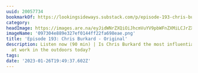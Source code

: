 ```yaml
---
uuid: 20057734
bookmarkOf: https://lookingsideways.substack.com/p/episode-193-chris-burkard-original#details
category: 
headImage: https://images.are.na/eyJidWNrZXQiOiJhcmVuYV9pbWFnZXMiLCJrZXkiOiIyMDA1NzczNC9vcmlnaW5hbF8wOTczMDRlODg5ZTMyN2VmMDE0NGZmMjJmYTY5OGVhZS5wbmciLCJlZGl0cyI6eyJyZXNpemUiOnsid2lkdGgiOjEyMDAsImhlaWdodCI6MTIwMCwiZml0IjoiaW5zaWRlIiwid2l0aG91dEVubGFyZ2VtZW50Ijp0cnVlfSwid2VicCI6eyJxdWFsaXR5Ijo5MH0sImpwZWciOnsicXVhbGl0eSI6OTB9LCJyb3RhdGUiOm51bGx9fQ==?bc=0
imageName: '097304e889e327ef0144ff22fa698eae.png'
title: 'Episode 193: Chris Burkard - Original'
description: Listen now (90 min) | Is Chris Burkard the most influential visual artist
  at work in the outdoors today?
tags: 
date: '2023-01-26T19:49:37.602Z'
---
```

